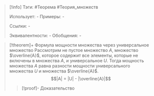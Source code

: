 > [!info]
> Тэги: #Теорема #Теория_множеств 
> 
> Использует: *-*
> Примеры: *-*
> 
> Ссылки: *-*
> 
> Эквивалентности: *-*
> Обобщения: *-*

> [!theorem]+ Формула мощности множества через универсальное множество 
> Рассмотрим не пустое множество $A$, множество $\overline{A}$, которое содержит все элементы, которые не включены в множества $A$, и универсальное $U$. Тогда мощность множества $A$ равна разности мощности универсального множества $U$ и множества $\overline{A}$.
> $$|A| = |U| - |\overline{A}|$$
> > [!proof]- Доказательство
> > 
> 